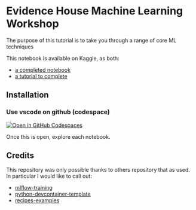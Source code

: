 # Evidence House Machine Learning Workshop

The purpose of this tutorial is to take you through a range of core ML techniques

This notebook is available on Kaggle, as both:
- [a completed notebook](https://www.kaggle.com/code/crimsoneer/ml-for-senior-leaders-workshop)
- [a tutorial to complete](https://www.kaggle.com/code/crimsoneer/ml-for-senior-leaders-workshop)

## Installation

### Use vscode on github (codespace)

[![Open in GitHub Codespaces](https://github.com/codespaces/badge.svg)](https://codespaces.new/AndreasThinks/python-ml-senior-leaders/tree/main?quickstart=1)

Once this is open, explore each notebook.

## Credits

This repository was only possible thanks to others repository that as used. In particular I would like to call out:
* [mlflow-training](https://github.com/theopinard/mlflow-training)
* [python-devcontainer-template](https://github.com/godatadriven/python-devcontainer-template)
* [recipes-examples](https://github.com/mlflow/recipes-examples)